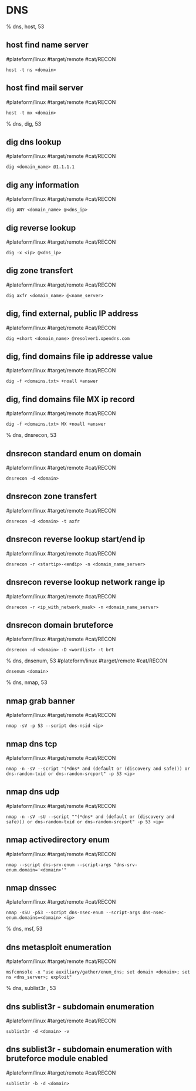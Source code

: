 # DNS

% dns, host, 53

## host find name server
#plateform/linux  #target/remote  #cat/RECON  
```
host -t ns <domain>
```

## host find mail server
#plateform/linux  #target/remote  #cat/RECON
```
host -t mx <domain>
```

% dns, dig, 53

## dig dns lookup
#plateform/linux  #target/remote  #cat/RECON
```
dig <domain_name> @1.1.1.1
```

## dig any information
#plateform/linux  #target/remote  #cat/RECON
```
dig ANY <domain_name> @<dns_ip>
```

## dig reverse lookup
#plateform/linux  #target/remote  #cat/RECON
```
dig -x <ip> @<dns_ip>
```

## dig zone transfert
#plateform/linux  #target/remote  #cat/RECON
```
dig axfr <domain_name> @<name_server>
```

## dig, find external, public IP address
#plateform/linux  #target/remote  #cat/RECON
```
dig +short <domain_name> @resolver1.opendns.com
```

## dig, find domains file ip addresse value
#plateform/linux  #target/remote  #cat/RECON
```
dig -f <domains.txt> +noall +answer
```

## dig, find domains file MX ip record
#plateform/linux  #target/remote  #cat/RECON
```
dig -f <domains.txt> MX +noall +answer
```

% dns, dnsrecon, 53

## dnsrecon standard enum on domain
#plateform/linux  #target/remote  #cat/RECON
```
dnsrecon -d <domain>
```

## dnsrecon zone transfert
#plateform/linux  #target/remote  #cat/RECON
```
dnsrecon -d <domain> -t axfr
```

## dnsrecon reverse lookup start/end ip
#plateform/linux  #target/remote  #cat/RECON
```
dnsrecon -r <startip>-<endip> -n <domain_name_server>
```

## dnsrecon reverse lookup network range ip
#plateform/linux  #target/remote  #cat/RECON
```
dnsrecon -r <ip_with_network_mask> -n <domain_name_server>
```

## dnsrecon domain bruteforce
#plateform/linux  #target/remote  #cat/RECON
```
dnsrecon -d <domain> -D <wordlist> -t brt
```

% dns, dnsenum, 53
#plateform/linux  #target/remote  #cat/RECON
```
dnsenum <domain>
```

% dns, nmap, 53

## nmap grab banner
#plateform/linux  #target/remote  #cat/RECON
```
nmap -sV -p 53 --script dns-nsid <ip>
```

## nmap dns tcp
#plateform/linux  #target/remote  #cat/RECON
```
nmap -n -sV --script "(*dns* and (default or (discovery and safe))) or dns-random-txid or dns-random-srcport" -p 53 <ip>
``` 

## nmap dns udp
#plateform/linux  #target/remote  #cat/RECON
```
nmap -n -sV -sU --script ""(*dns* and (default or (discovery and safe))) or dns-random-txid or dns-random-srcport" -p 53 <ip>
``` 

## nmap activedirectory enum
#plateform/linux  #target/remote  #cat/RECON
```
nmap --script dns-srv-enum --script-args "dns-srv-enum.domain='<domain>'"
```

## nmap dnssec 
#plateform/linux  #target/remote  #cat/RECON
```
nmap -sSU -p53 --script dns-nsec-enum --script-args dns-nsec-enum.domains=<domain> <ip>
```

% dns, msf, 53

## dns metasploit enumeration
#plateform/linux  #target/remote  #cat/RECON
```
msfconsole -x "use auxiliary/gather/enum_dns; set domain <domain>; set ns <dns_server>; exploit"
```

% dns, sublist3r , 53

## dns sublist3r - subdomain enumeration
#plateform/linux  #target/remote  #cat/RECON
```
sublist3r -d <domain> -v
```

## dns sublist3r - subdomain enumeration with bruteforce module enabled
#plateform/linux  #target/remote  #cat/RECON
```
sublist3r -b -d <domain>
```
